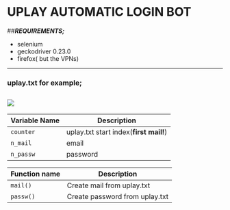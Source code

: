 # UPLAY AUTOMATIC LOGIN BOT


##***REQUIREMENTS;***
- selenium
- geckodriver 0.23.0
- firefox( but the VPNs)

-----------
### uplay.txt for example;

![](https://i.ibb.co/8xGrBFv/awfa.png)
-----------
| Variable Name | Description                    |
| ------------- | ------------------------------ |
| `counter`       | uplay.txt start index(**first mail!**) |
| `n_mail`   | email   |
| `n_passw`   | password    |

| Function name | Description                    |
| ------------- | ------------------------------ |
| `mail()`      | Create mail from uplay.txt |
| `passw()`     | Create password from uplay.txt |